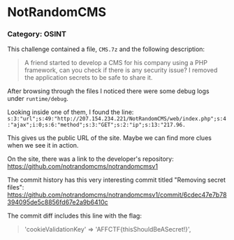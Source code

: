# NotRandomCMS
### Category: OSINT

This challenge contained a file, `CMS.7z` and the following description:
> A friend started to develop a CMS for his company using a PHP framework, can you check if there is any security issue? I removed the application secrets to be safe to share it.

After browsing through the files I noticed there were some debug logs under `runtime/debug`.

Looking inside one of them, I found the line:
`s:3:"url";s:49:"http://207.154.234.221/NotRandomCMS/web/index.php";s:4:"ajax";i:0;s:6:"method";s:3:"GET";s:2:"ip";s:13:"217.96.`

This gives us the public URL of the site. Maybe we can find more clues when we see it in action.

On the site, there was a link to the developer's repository: https://github.com/notrandomcms/notrandomcmsv1

The commit history has this very interesting commit titled "Removing secret files": https://github.com/notrandomcms/notrandomcmsv1/commit/6cdec47e7b78394095de5c8856fd67e2a9b6410c

The commit diff includes this line with the flag:
> 'cookieValidationKey' => 'AFFCTF{thisShouldBeASecret!}',
